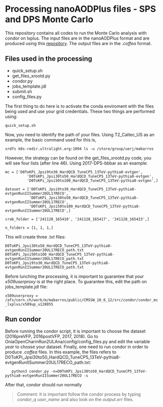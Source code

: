 # Processing nanoAODPlus files - SPS and DPS Monte Carlo
This repository contains all codes to run the Monte Carlo analysis with condor on lxplus.
The input files are in the nanoAODPlus format and are produced using this [repository](https://github.com/Mapse/NanoAOD). The output files
are in the _.coffea_ format.

## Files used in the processing

* quick_setup.sh
* get_files_xrootd.py
* condor.py
* jobs_template.jdl
* submit.sh
* config_files.py

The first thing to do here is to activate the conda enviroment with the files being used and use your grid credentials. These two things are
performed using:

``` quick_setup.sh ```

Now, you need to identify the path of your files. Using T2_Caltec_US as an example, the  basic command used for this is,

``` xrdfs k8s-redir.ultralight.org:1094 ls -u /store/group/uerj/mabarros ```

However, the strategy can be found on the get_files_xrootd.py code, you will see four lists (after line 46). Using 2017-DPS-bbbar as an example:

```
mc = ['D0ToKPi_Jpsi9to30_HardQCD_TuneCP5_13TeV-pythia8-evtgen',
          'D0ToKPi_Jpsi30to50_HardQCD_TuneCP5_13TeV-pythia8-evtgen',
          'D0ToKPi_Jpsi50to100_HardQCD_TuneCP5_13TeV-pythia8-evtgen',]
    
dataset = ['D0ToKPi_Jpsi9to30_HardQCD_TuneCP5_13TeV-pythia8-evtgenRunIISummer20UL17RECO',
           'D0ToKPi_Jpsi30to50_HardQCD_TuneCP5_13TeV-pythia8-evtgenRunIISummer20UL17RECO',
           'D0ToKPi_Jpsi50to100_HardQCD_TuneCP5_13TeV-pythia8-evtgenRunIISummer20UL17RECO',]

crab_folder = ['241128_165410', '241128_165417', '241128_165423',]

n_folders = [1, 1, 1,]
```
This will create three .txt files:

```
D0ToKPi_Jpsi30to50_HardQCD_TuneCP5_13TeV-pythia8-evtgenRunIISummer20UL17RECO_path.txt
D0ToKPi_Jpsi50to100_HardQCD_TuneCP5_13TeV-pythia8-evtgenRunIISummer20UL17RECO_path.txt
D0ToKPi_Jpsi9to30_HardQCD_TuneCP5_13TeV-pythia8-evtgenRunIISummer20UL17RECO_path.txt
```
Before lunching the processing, it is important to guarantee that your _x509userproxy_ is at the right place. To guarantee this, edit the path on
jobs_template.jdl file:

``` x509userproxy = /afs/cern.ch/work/m/mabarros/public/CMSSW_10_6_12/src/condor/condor_mc_lxplus/x509up_u128055 ```

## Run condor

Before running the condor script, it is important to choose the dataset (2016preVFP, 2016postVFP, 2017, 2018). Go to OniaOpenCharmRun2ULAna/config/config_files.py and edit the variable _year_ to chosse your dataset.
Finally, one need to run condor in order to produce *.coffea* files. In this example, the files refers to D0ToKPi_Jpsi30to50_HardQCD_TuneCP5_13TeV-pythia8-evtgenRunIISummer20UL17RECO_path.txt: 

```    python3 condor.py -n=D0ToKPi_Jpsi30to50_HardQCD_TuneCP5_13TeV-pythia8-evtgenRunIISummer20UL17RECO -s ```

After that, condor should run normally

> Comment: It is important follow the condor process by typing *condor_q user_name* and also look on the *output.err* files.


